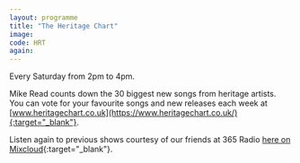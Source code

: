 ```yaml
---
layout: programme
title: "The Heritage Chart"
image: 
code: HRT
again: 
---
```

Every Saturday from 2pm to 4pm. 

Mike Read counts down the 30 biggest new songs from heritage artists. You can vote for your favourite songs and new releases each week at [www.heritagechart.co.uk](https://www.heritagechart.co.uk/){:target="_blank"}. 

Listen again to previous shows courtesy of our friends at 365 Radio [here on Mixcloud](https://www.mixcloud.com/365radio/playlists/the-heritage-chart-with-mike-read/){:target="_blank"}. 